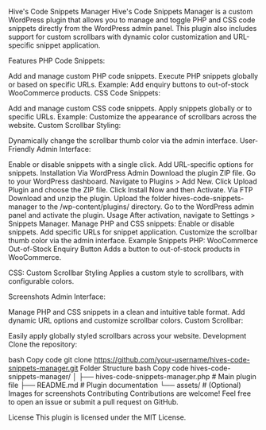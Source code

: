 Hive's Code Snippets Manager
Hive's Code Snippets Manager is a custom WordPress plugin that allows you to manage and toggle PHP and CSS code snippets directly from the WordPress admin panel. This plugin also includes support for custom scrollbars with dynamic color customization and URL-specific snippet application.

Features
PHP Code Snippets:

Add and manage custom PHP code snippets.
Execute PHP snippets globally or based on specific URLs.
Example: Add enquiry buttons to out-of-stock WooCommerce products.
CSS Code Snippets:

Add and manage custom CSS code snippets.
Apply snippets globally or to specific URLs.
Example: Customize the appearance of scrollbars across the website.
Custom Scrollbar Styling:

Dynamically change the scrollbar thumb color via the admin interface.
User-Friendly Admin Interface:

Enable or disable snippets with a single click.
Add URL-specific options for snippets.
Installation
Via WordPress Admin
Download the plugin ZIP file.
Go to your WordPress dashboard.
Navigate to Plugins > Add New.
Click Upload Plugin and choose the ZIP file.
Click Install Now and then Activate.
Via FTP
Download and unzip the plugin.
Upload the folder hives-code-snippets-manager to the /wp-content/plugins/ directory.
Go to the WordPress admin panel and activate the plugin.
Usage
After activation, navigate to Settings > Snippets Manager.
Manage PHP and CSS snippets:
Enable or disable snippets.
Add specific URLs for snippet application.
Customize the scrollbar thumb color via the admin interface.
Example Snippets
PHP: WooCommerce Out-of-Stock Enquiry Button
Adds a button to out-of-stock products in WooCommerce.

CSS: Custom Scrollbar Styling
Applies a custom style to scrollbars, with configurable colors.

Screenshots
Admin Interface:

Manage PHP and CSS snippets in a clean and intuitive table format.
Add dynamic URL options and customize scrollbar colors.
Custom Scrollbar:

Easily apply globally styled scrollbars across your website.
Development
Clone the repository:

bash
Copy code
git clone https://github.com/your-username/hives-code-snippets-manager.git
Folder Structure
bash
Copy code
hives-code-snippets-manager/
│
├── hives-code-snippets-manager.php  # Main plugin file
├── README.md                        # Plugin documentation
└── assets/                          # (Optional) Images for screenshots
Contributing
Contributions are welcome! Feel free to open an issue or submit a pull request on GitHub.

License
This plugin is licensed under the MIT License.

